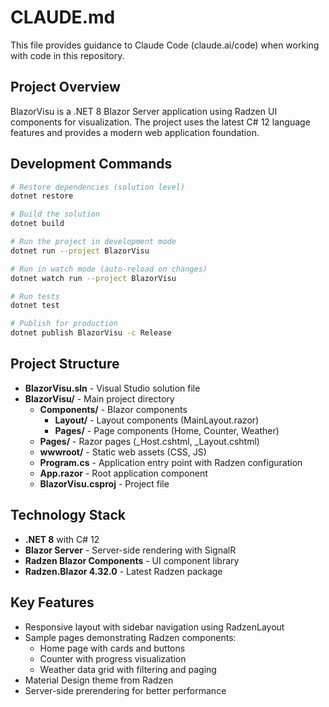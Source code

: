# CLAUDE.md

This file provides guidance to Claude Code (claude.ai/code) when working with code in this repository.

## Project Overview

BlazorVisu is a .NET 8 Blazor Server application using Radzen UI components for visualization. The project uses the latest C# 12 language features and provides a modern web application foundation.

## Development Commands

```bash
# Restore dependencies (solution level)
dotnet restore

# Build the solution
dotnet build

# Run the project in development mode
dotnet run --project BlazorVisu

# Run in watch mode (auto-reload on changes)
dotnet watch run --project BlazorVisu

# Run tests
dotnet test

# Publish for production
dotnet publish BlazorVisu -c Release
```

## Project Structure

- **BlazorVisu.sln** - Visual Studio solution file
- **BlazorVisu/** - Main project directory
  - **Components/** - Blazor components
    - **Layout/** - Layout components (MainLayout.razor)
    - **Pages/** - Page components (Home, Counter, Weather)
  - **Pages/** - Razor pages (_Host.cshtml, _Layout.cshtml)
  - **wwwroot/** - Static web assets (CSS, JS)
  - **Program.cs** - Application entry point with Radzen configuration
  - **App.razor** - Root application component
  - **BlazorVisu.csproj** - Project file

## Technology Stack

- **.NET 8** with C# 12
- **Blazor Server** - Server-side rendering with SignalR
- **Radzen Blazor Components** - UI component library
- **Radzen.Blazor 4.32.0** - Latest Radzen package

## Key Features

- Responsive layout with sidebar navigation using RadzenLayout
- Sample pages demonstrating Radzen components:
  - Home page with cards and buttons
  - Counter with progress visualization
  - Weather data grid with filtering and paging
- Material Design theme from Radzen
- Server-side prerendering for better performance